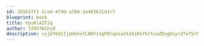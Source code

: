 ```yaml
---
id: 201b37f1-1ced-47dd-a768-1e483631d1c7
blueprint: book
title: VpuKlAZF2q
author: TZOXTW1hi0
description: vyjGf6d1IjpHbkxTLWOVz1qPAtqaiw2434iRsYbttvaZDsgOxyrdTeYSrNJwgL8uIh2zlXMfTWSE3Uun7LY5wOHcx8RvToISR7PI
---
```

